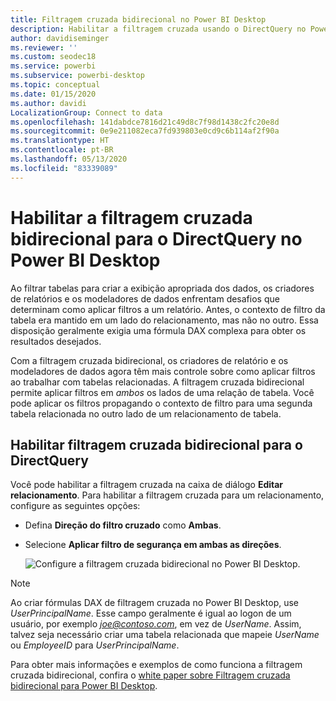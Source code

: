 ```yaml
---
title: Filtragem cruzada bidirecional no Power BI Desktop
description: Habilitar a filtragem cruzada usando o DirectQuery no Power BI Desktop
author: davidiseminger
ms.reviewer: ''
ms.custom: seodec18
ms.service: powerbi
ms.subservice: powerbi-desktop
ms.topic: conceptual
ms.date: 01/15/2020
ms.author: davidi
LocalizationGroup: Connect to data
ms.openlocfilehash: 141dabdce7816d21c49d8c7f98d1438c2fc20e8d
ms.sourcegitcommit: 0e9e211082eca7fd939803e0cd9c6b114af2f90a
ms.translationtype: HT
ms.contentlocale: pt-BR
ms.lasthandoff: 05/13/2020
ms.locfileid: "83339089"
---
```

# <a name="enable-bidirectional-cross-filtering-for-directquery-in-power-bi-desktop"></a>Habilitar a filtragem cruzada bidirecional para o DirectQuery no Power BI Desktop

Ao filtrar tabelas para criar a exibição apropriada dos dados, os criadores de relatórios e os modeladores de dados enfrentam desafios que determinam como aplicar filtros a um relatório. Antes, o contexto de filtro da tabela era mantido em um lado do relacionamento, mas não no outro. Essa disposição geralmente exigia uma fórmula DAX complexa para obter os resultados desejados.

Com a filtragem cruzada bidirecional, os criadores de relatório e os modeladores de dados agora têm mais controle sobre como aplicar filtros ao trabalhar com tabelas relacionadas. A filtragem cruzada bidirecional permite aplicar filtros em *ambos* os lados de uma relação de tabela. Você pode aplicar os filtros propagando o contexto de filtro para uma segunda tabela relacionada no outro lado de um relacionamento de tabela.

## <a name="enable-bidirectional-cross-filtering-for-directquery"></a>Habilitar filtragem cruzada bidirecional para o DirectQuery

Você pode habilitar a filtragem cruzada na caixa de diálogo **Editar relacionamento**. Para habilitar a filtragem cruzada para um relacionamento, configure as seguintes opções:

* Defina **Direção do filtro cruzado** como **Ambas**.
* Selecione **Aplicar filtro de segurança em ambas as direções**.

  ![Configure a filtragem cruzada bidirecional no Power BI Desktop.](media/desktop-bidirectional-filtering/bidirectional-filtering_2.png)

> [!NOTE]
> Ao criar fórmulas DAX de filtragem cruzada no Power BI Desktop, use *UserPrincipalName*. Esse campo geralmente é igual ao logon de um usuário, por exemplo <em>joe@contoso.com</em>, em vez de *UserName*. Assim, talvez seja necessário criar uma tabela relacionada que mapeie *UserName* ou *EmployeeID* para *UserPrincipalName*.

Para obter mais informações e exemplos de como funciona a filtragem cruzada bidirecional, confira o [white paper sobre Filtragem cruzada bidirecional para Power BI Desktop](https://download.microsoft.com/download/2/7/8/2782DF95-3E0D-40CD-BFC8-749A2882E109/Bidirectional%20cross-filtering%20in%20Analysis%20Services%202016%20and%20Power%20BI.docx).

